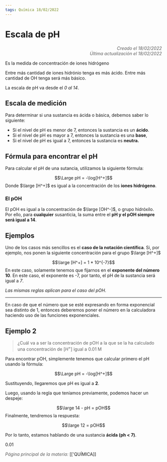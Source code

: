 ```yaml
---
tags: Química 18/02/2022
---
```


# Escala de pH
<div style="text-align: right; opacity: 0.7; font-style: italic;">Creado el 18/02/2022</div>
<div style="text-align: right; opacity: 0.7; font-style: italic;">Última actualización el 18/02/2022</div>

Es la medida de concentración de iones hidrógeno

Entre más cantidad de iones hidrónio tenga es más ácido. Entre más cantidad de OH tenga será más básico.

La escala de pH va desde el *0 al 14*.

## Escala de medición

Para determinar si una sustancia es ácida o básica, debemos saber lo siguiente:

- Si el nivel de pH es menor de 7, entonces la sustancia es un **ácido**.
- Si el nivel de pH es mayor a 7, entonces la sustancia es una **base**,
- Si el nivel de pH es igual a 7, entonces la sustancia es **neutra.**

## Fórmula para encontrar el pH 

Para calcular el pH de una sutancia, utilizamos la siguiente fórmula:

$$\Large pH = -\log[H^+]$$
Donde $\large [H^+]$ es igual a la concentración de los **iones hidrógeno**.

### El pOH

El pOH es igual a la concentración de $\large [OH^-]$, o grupo hidróxilo. Por ello, para **cualquier** susanticia, la suma entre el **pH y el pOH siempre será igual a 14**.

## Ejemplos

Uno de los casos más sencillos es el **caso de la notación científica**. Si, por ejemplo, nos ponen la siguiente concentración para el grupo $\large [H^+]$

$$\large [H^+] = 1 * 10^{-7}$$
En este caso, solamente tenemos que fijarnos en el **exponente del número 10**. En este caso, el exponente es -7, por tanto, el pH de la sustancia será igual a *7*.

*Las mismas reglas aplican para el caso del pOH*.

---

En caso de que el número que se esté expresando en forma exponencial sea distinto de 1, entonces deberemos poner el número en la calculadora haciendo uso de las funciones exponenciales.

## Ejemplo 2

> ¿Cuál va a ser la concentración de pOH a la que se la ha calculado una concentración de $[H^+]$ igual a 0.01 M

Para encontrar pOH, simplemente tenemos que calcular primero el pH usando la fórmula:

$$\Large pH = -\log[H^+]$$

Sustituyendo, llegaremos que pH es igual a **2**.

Luego, usando la regla que teníamos previamente, podemos hacer un despeje:

$$\large 14 - pH = pOH$$
Finalmente, tendremos la respuesta:

$$\large 12 = pOH$$

Por lo tanto, estamos hablando de una sustancia **ácida (ph <  7)**.

0.01

<span style="opacity: 0.7; font-style: italic;">Página principal de la materia:</span> [['QUÍMICA]]